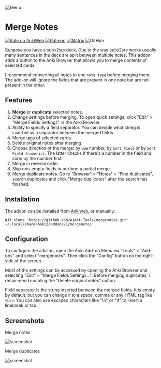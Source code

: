 ![Menu](https://user-images.githubusercontent.com/69171671/101429753-99032900-38fb-11eb-8b8d-06720ee7ef9a.png)

# Merge Notes

[![Rate on AnkiWeb](https://glutanimate.com/logos/ankiweb-rate.svg)](https://ankiweb.net/shared/info/1425504015)
[![Patreon](https://img.shields.io/badge/patreon-support-orange)](https://www.patreon.com/bePatron?u=43555128)
[![Matrix](https://img.shields.io/badge/chat-join-green.svg)](https://tatsumoto-ren.github.io/blog/join-our-community.html)
![GitHub](https://img.shields.io/github/license/Ajatt-Tools/mergenotes)

Suppose you have a subs2srs deck.
Due to the way subs2srs works usually many sentences in the deck are split between multiple notes.
This addon adds a button to the Anki Browser that allows you to merge contents of selected cards.

I recommend converting all notes to one `note type` before merging them.
The add-on will ignore the fields that are present in one note but are not present in the other.

## Features

1) **Merge** or **duplicate** selected notes.
2) Change settings before merging.
   To open quick settings, click "Edit" > "Merge Fields Settings" in the Anki Browser.
3) Ability to specify a field separator.
   You can decide what string is inserted as a separator between the merged fields.
4) Merge tags of selected cards.
5) Delete original notes after merging.
6) Choose direction of the merge: by `Due` number, by `Sort Field` or by `Sort Field (numeric)`.
   The latter checks if there's a number in the field and sorts by the number first.
7) Merge in reverse order.
8) Skip non-empty fields to perform a partial merge.
9) Merge duplicate notes.
   Go to "Browser" > "Notes" > "Find duplicates",
   search duplicates and click "Merge duplicates" after the search has finished.

## Installation

The addon can be installed from [Ankiweb](https://ankiweb.net/shared/info/1425504015), or manually:
```
git clone 'https://github.com/Ajatt-Tools/mergenotes.git' ~/.local/share/Anki2/addons21/mergenotes
```

## Configuration

To configure the add-on, open the Anki Add-on Menu
via "Tools" > "Add-ons" and select "mergenotes".
Then click the "Config" button on the right-side of the screen.

Most of the settings can be accessed by opening the Anki Browser
and selecting "Edit" > "Merge Fields Settings...".
Before merging duplicates, I recommend enabling the "Delete original notes" option.

Field separator is the string inserted between the merged fields.
It is empty by default, but you can change it to a space, comma or any HTML tag like `<br>`.
You can also use escaped characters like "\n" or "\t" to insert a linebreak or tab.

## Screenshots

Merge notes

![screenshot](https://user-images.githubusercontent.com/69171671/136309709-32089f42-4fcc-4214-8e14-525fdaddd9cb.png)

Merge duplicates

![screenshot](https://user-images.githubusercontent.com/69171671/136308551-69415b22-bed3-41e6-8bb9-6668ea66907f.png)
